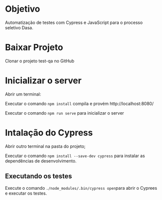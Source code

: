 # Objetivo

Automatização de testes com Cypress e JavaScript para o processo seletivo Dasa.

# Baixar Projeto

Clonar o projeto test-qa no GitHub

# Inicializar o server

Abrir um terminal:

Executar o comando `npm install` compila e provém http://localhost:8080/

Executar o comando `npm run serve` para inicializar o server


# Intalação do Cypress

Abrir outro terminal na pasta do projeto;

Executar o comando  `npm install --save-dev cypress` para instalar as dependências de desenvolvimento.

## Executando os testes

Execute o comando `./node_modules/.bin/cypress open`para abrir o Cyprees e executar os testes.


















